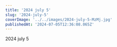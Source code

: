 ```yaml
---
title: '2024 july 5'
slug: '2024-july-5'
coverImage: '../../images/2024-july-5-MzMj.jpg'
publishedAt: '2024-07-05T12:36:08.065Z'
---
```


2024 july 5